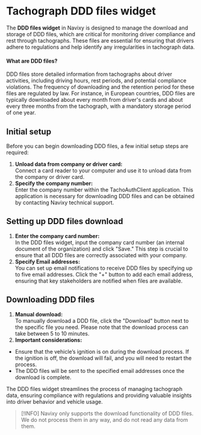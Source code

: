 # Tachograph DDD files widget

The **DDD files widget** in Navixy is designed to manage the download and storage of DDD files, which are critical for monitoring driver compliance and rest through tachographs. These files are essential for ensuring that drivers adhere to regulations and help identify any irregularities in tachograph data.

#### What are DDD files?

DDD files store detailed information from tachographs about driver activities, including driving hours, rest periods, and potential compliance violations. The frequency of downloading and the retention period for these files are regulated by law. For instance, in European countries, DDD files are typically downloaded about every month from driver's cards and about every three months from the tachograph, with a mandatory storage period of one year.

## Initial setup

Before you can begin downloading DDD files, a few initial setup steps are required:

1. **Unload data from company or driver card:**  
Connect a card reader to your computer and use it to unload data from the company or driver card.
2. **Specify the company number:**  
Enter the company number within the TachoAuthClient application. This application is necessary for downloading DDD files and can be obtained by contacting Navixy technical support.

## Setting up DDD files download

1. **Enter the company card number:**  
In the DDD files widget, input the company card number (an internal document of the organization) and click "Save." This step is crucial to ensure that all DDD files are correctly associated with your company.
2. **Specify Email addresses:**  
You can set up email notifications to receive DDD files by specifying up to five email addresses. Click the "+" button to add each email address, ensuring that key stakeholders are notified when files are available.

## Downloading DDD files

1. **Manual download:**  
To manually download a DDD file, click the "Download" button next to the specific file you need. Please note that the download process can take between 5 to 10 minutes.
2. **Important considerations:**
  - Ensure that the vehicle’s ignition is on during the download process. If the ignition is off, the download will fail, and you will need to restart the process.
  - The DDD files will be sent to the specified email addresses once the download is complete.

The DDD files widget streamlines the process of managing tachograph data, ensuring compliance with regulations and providing valuable insights into driver behavior and vehicle usage.

> [!INFO]
> Navixy only supports the download functionality of DDD files. We do not process them in any way, and do not read any data from them.